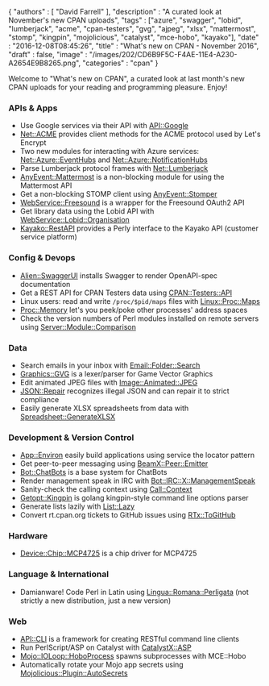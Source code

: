 {
   "authors" : [
      "David Farrell"
   ],
   "description" : "A curated look at November's new CPAN uploads",
   "tags" : ["azure", "swagger", "lobid", "lumberjack", "acme", "cpan-testers", "gvg", "ajpeg", "xlsx", "mattermost", "stomp", "kingpin", "mojolicious", "catalyst", "mce-hobo", "kayako"],
   "date" : "2016-12-08T08:45:26",
   "title" : "What's new on CPAN - November 2016",
   "draft" : false,
   "image" : "/images/202/CD6B9F5C-F4AE-11E4-A230-A2654E9B8265.png",
   "categories" : "cpan"
}

Welcome to "What's new on CPAN", a curated look at last month's new CPAN uploads for your reading and programming pleasure. Enjoy!

### APIs & Apps
* Use Google services via their API with [API::Google](https://metacpan.org/pod/API::Google)
* [Net::ACME](https://metacpan.org/pod/Net::ACME) provides client methods for the ACME protocol used by Let's Encrypt
* Two new modules for interacting with Azure services: [Net::Azure::EventHubs](https://metacpan.org/pod/Net::Azure::EventHubs) and [Net::Azure::NotificationHubs](https://metacpan.org/pod/Net::Azure::NotificationHubs)
* Parse Lumberjack protocol frames with [Net::Lumberjack](https://metacpan.org/pod/Net::Lumberjack)
* [AnyEvent::Mattermost](https://metacpan.org/pod/AnyEvent::Mattermost) is a non-blocking module for using the Mattermost API
* Get a non-blocking STOMP client using [AnyEvent::Stomper](https://metacpan.org/pod/AnyEvent::Stomper)
* [WebService::Freesound](https://metacpan.org/pod/WebService::Freesound) is a wrapper for the Freesound OAuth2 API
* Get library data using the Lobid API with [WebService::Lobid::Organisation](https://metacpan.org/pod/WebService::Lobid::Organisation)
* [Kayako::RestAPI](https://metacpan.org/pod/Kayako::RestAPI) provides a Perly interface to the Kayako API (customer service platform)


### Config & Devops
* [Alien::SwaggerUI](https://metacpan.org/pod/Alien::SwaggerUI) installs Swagger to render OpenAPI-spec documentation
* Get a REST API for CPAN Testers data using [CPAN::Testers::API](https://metacpan.org/pod/CPAN::Testers::API)
* Linux users: read and write `/proc/$pid/maps` files with [Linux::Proc::Maps](https://metacpan.org/pod/Linux::Proc::Maps)
* [Proc::Memory](https://metacpan.org/pod/Proc::Memory) let's you peek/poke other processes' address spaces
* Check the version numbers of Perl modules installed on remote servers using [Server::Module::Comparison](https://metacpan.org/pod/Server::Module::Comparison)


### Data
* Search emails in your inbox with [Email::Folder::Search](https://metacpan.org/pod/Email::Folder::Search)
* [Graphics::GVG](https://metacpan.org/pod/Graphics::GVG) is a lexer/parser for Game Vector Graphics
* Edit animated JPEG files with [Image::Animated::JPEG](https://metacpan.org/pod/Image::Animated::JPEG)
* [JSON::Repair](https://metacpan.org/pod/JSON::Repair) recognizes illegal JSON and can repair it to strict compliance
* Easily generate XLSX spreadsheets from data with [Spreadsheet::GenerateXLSX](https://metacpan.org/pod/Spreadsheet::GenerateXLSX)


### Development & Version Control
* [App::Environ](https://metacpan.org/pod/App::Environ) easily build applications using service the locator pattern
* Get peer-to-peer messaging using [BeamX::Peer::Emitter](https://metacpan.org/pod/BeamX::Peer::Emitter)
* [Bot::ChatBots](https://metacpan.org/pod/Bot::ChatBots) is a base system for ChatBots
* Render management speak in IRC with [Bot::IRC::X::ManagementSpeak](https://metacpan.org/pod/Bot::IRC::X::ManagementSpeak)
* Sanity-check the calling context using [Call::Context](https://metacpan.org/pod/Call::Context)
* [Getopt::Kingpin](https://metacpan.org/pod/Getopt::Kingpin) is golang kingpin-style command line options parser
* Generate lists lazily with [List::Lazy](https://metacpan.org/pod/List::Lazy)
* Convert rt.cpan.org tickets to GitHub issues using [RTx::ToGitHub](https://metacpan.org/pod/RTx::ToGitHub)


### Hardware
* [Device::Chip::MCP4725](https://metacpan.org/pod/Device::Chip::MCP4725) is a chip driver for MCP4725


### Language & International
* Damianware! Code Perl in Latin using [Lingua::Romana::Perligata](https://metacpan.org/pod/Lingua::Romana::Perligata) (not strictly a new distribution, just a new version)


### Web
* [API::CLI](https://metacpan.org/pod/API::CLI) is a framework for creating RESTful command line clients
* Run PerlScript/ASP on Catalyst with [CatalystX::ASP](https://metacpan.org/pod/CatalystX::ASP)
* [Mojo::IOLoop::HoboProcess](https://metacpan.org/pod/Mojo::IOLoop::HoboProcess) spawns subprocesses with MCE::Hobo
* Automatically rotate your Mojo app secrets using [Mojolicious::Plugin::AutoSecrets](https://metacpan.org/pod/Mojolicious::Plugin::AutoSecrets)


